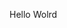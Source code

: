 Hello Wolrd






















































































































































































































































































































































































































































































































































































































































































































































































































































































































































































































































































































































































































































































































































































































































































































































































































































































































































































































































































































































































































































































































































































































































































































































































































































































































































































































































































































































































































































































































































































































































































































































































































































































































































































































































































































































































































































































































































































































































































































































































































































































































































































































































